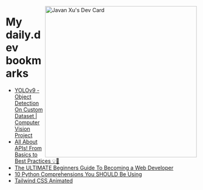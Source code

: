 
<a href="https://app.daily.dev/JavanXU"><img align="right" src="https://api.daily.dev/devcards/e45a150971844cd6959a94bb94e861ea.png?r=quw" width="400" alt="Javan Xu's Dev Card"/></a>

# My daily.dev bookmarks
<!-- daily.dev BOOKMARKS:START -->
- [YOLOv9 -Object Detection On Custom Dataset | Computer Vision Project](https://app.daily.dev/posts/XDJ5lYzCC?utm_source=rss&utm_medium=bookmarks&utm_campaign=6ueXw3FRNQzpNtewCDbI6)
- [All About APIs! From Basics to Best Practices 💡🚀](https://app.daily.dev/posts/EkAErvgea?utm_source=rss&utm_medium=bookmarks&utm_campaign=6ueXw3FRNQzpNtewCDbI6)
- [The ULTIMATE Beginners Guide To Becoming a Web Developer](https://app.daily.dev/posts/bJEAub3ls?utm_source=rss&utm_medium=bookmarks&utm_campaign=6ueXw3FRNQzpNtewCDbI6)
- [10 Python Comprehensions You SHOULD Be Using](https://app.daily.dev/posts/E8Md7IzAC?utm_source=rss&utm_medium=bookmarks&utm_campaign=6ueXw3FRNQzpNtewCDbI6)
- [Tailwind CSS Animated](https://app.daily.dev/posts/4shL5hM2i?utm_source=rss&utm_medium=bookmarks&utm_campaign=6ueXw3FRNQzpNtewCDbI6)
<!-- daily.dev BOOKMARKS:END -->
